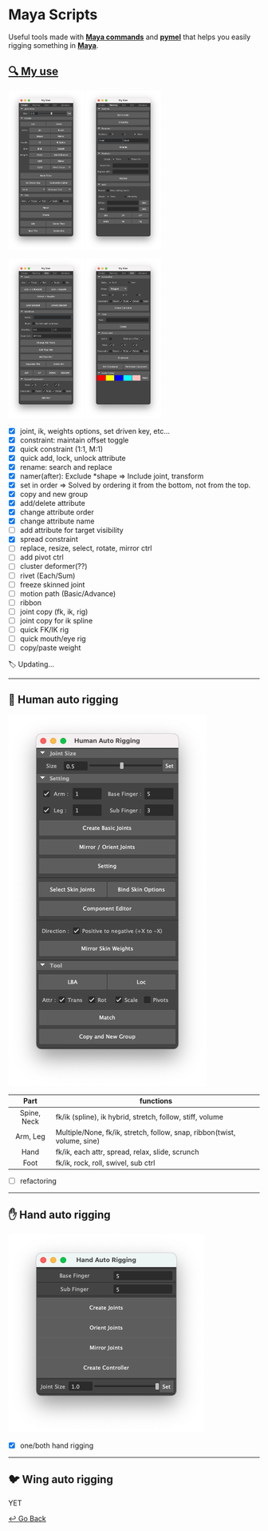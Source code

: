 # Maya Scripts

Useful tools made with [**Maya commands**](https://help.autodesk.com/cloudhelp/2023/ENU/Maya-Tech-Docs/CommandsPython/index.html) and [**pymel**](https://help.autodesk.com/cloudhelp/2023/ENU/Maya-Tech-Docs/PyMel/index.html#) that helps you easily rigging something in **[Maya](https://www.autodesk.com/products/maya/overview?support=ADVANCED&plc=MAYA&term=3-YEAR&quantity=1)**.

## [:mag: My use](https://github.com/lisy0123/Maya_Scripts/tree/master/MyUse)

<img src="https://github.com/lisy0123/Maya_Scripts/blob/master/_imgs/My_use1.png" width="30%" height="30%"> <img src="https://github.com/lisy0123/Maya_Scripts/blob/master/_imgs/My_use2.png" width="30%" height="30%"> 

<img src="https://github.com/lisy0123/Maya_Scripts/blob/master/_imgs/My_use3.png" width="30%" height="30%"> <img src="https://github.com/lisy0123/Maya_Scripts/blob/master/_imgs/My_use4.png" width="30%" height="30%">

- [x] joint, ik, weights options, set driven key, etc...
- [x] constraint: maintain offset toggle
- [x] quick constraint (1:1, M:1)
- [x] quick add, lock, unlock attribute
- [x] rename: search and replace
- [x] namer(after): Exclude *shape => Include joint, transform
- [x] set in order => Solved by ordering it from the bottom, not from the top.
- [x] copy and new group
- [x] add/delete attribute
- [x] change attribute order
- [x] change attribute name
- [ ] add attribute for target visibility
- [x] spread constraint
- [ ] replace, resize, select, rotate, mirror ctrl
- [ ] add pivot ctrl
- [ ] cluster deformer(??)
- [ ] rivet (Each/Sum)
- [ ] freeze skinned joint
- [ ] motion path (Basic/Advance)
- [ ] ribbon
- [ ] joint copy (fk, ik, rig)
- [ ] joint copy for ik spline
- [ ] quick FK/IK rig
- [ ] quick mouth/eye rig
- [ ] copy/paste weight

:label: Updating...

---

## :couple: Human auto rigging

![Human_auto_rigging](https://github.com/lisy0123/Maya_Scripts/blob/master/_imgs/Human_auto_rigging.png)

|    Part     | functions                                                    |
| :---------: | ------------------------------------------------------------ |
| Spine, Neck | fk/ik (spline), ik hybrid, stretch, follow, stiff, volume    |
|  Arm, Leg   | Multiple/None, fk/ik, stretch, follow, snap, ribbon(twist, volume, sine) |
|    Hand     | fk/ik, each attr, spread, relax, slide, scrunch              |
|    Foot     | fk/ik, rock, roll, swivel, sub ctrl                          |

- [ ] refactoring

---

## :hand: Hand auto rigging

![Hand_auto_rigging](https://github.com/lisy0123/Maya_Scripts/blob/master/_imgs/Hand_auto_rigging.png)

- [x] one/both hand rigging

---

## :bird: Wing auto rigging

YET



[↩️ Go Back](https://github.com/lisy0123/Study)

